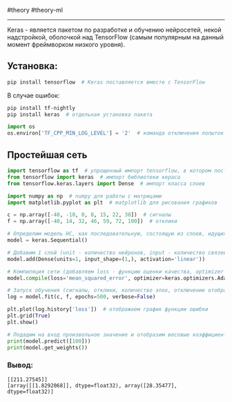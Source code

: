 #theory #theory-ml
 
---
Keras - является пакетом по разработке и обучению нейросетей, некой надстройкой, оболочкой над TensorFlow (самым популярным на данный момент фреймворком низкого уровня).

## Установка:
```bash
pip install tensorflow  # Keras поставляется вместе с TensorFlow
```

В случае ошибок:
```bash
pip install tf-nightly
pip install keras  # отдельная установка пакета
```

```python
import os
os.environ['TF_CPP_MIN_LOG_LEVEL'] = '2'  # команда отключения попыток использования CUDA для GPU TensorFlow
```

## Простейшая сеть

```python
import tensorflow as tf  # упрощенный импорт tensorflow, в котором поставляется keras
from tensorflow import keras  # импорт библиотеки кераса
from tensorflow.keras.layers import Dense  # импорт класса слоев

import numpy as np  # numpy для работы с матрицами
import matplotlib.pyplot as plt  # matplotlib для рисования графиков

c = np.array([-40, -10, 0, 8, 15, 22, 38])  # сигналы
f = np.array([-40, 14, 32, 46, 59, 72, 100])  # отклики

# Определим модель НС, как последовательную, состоящую из слоев, идущих друг за другом.
model = keras.Sequential()

# Добавим 1 слой (unit - количество нейронов, input - количество связей, activation - функция активации)
model.add(Dense(units=1, input_shape=(1,), activation='linear'))

# Компиляция сети (добавляем loss - функцию оценки качества, optimizer - принцип оптимизации)
model.compile(loss='mean_squared_error', optimizer=keras.optimizers.Adam(0.1))

# Запуск обучения (сигналы, отклики, количество эпох, отключение отображения информации об обучении)
log = model.fit(c, f, epochs=500, verbose=False)

plt.plot(log.history['loss'])  # отображаем график функции ошибки
plt.grid(True)
plt.show()

# Подадим на вход произвольное значение и отобразим весовые коэффициенты
print(model.predict([100]))
print(model.get_weights())
```

### Вывод:
```
[[211.27545]]
[array([[1.8292068]], dtype=float32), array([28.35477], dtype=float32)]
```
